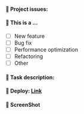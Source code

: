 #### 🐶 Project issues:

#### 🤔 This is a ...

- [ ] New feature
- [ ] Bug fix
- [ ] Performance optimization
- [ ] Refactoring
- [ ] Other

#### 🐯 Task description:

#### 🐷 Deploy: [Link](url)

#### 🐴 ScreenShot
